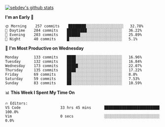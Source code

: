 [![sebdev's github stats](https://github-readme-stats.vercel.app/api?username=sebdeveloper6952)](https://github.com/anuraghazra/github-readme-stats)
<!--START_SECTION:waka-->
**I'm an Early 🐤** 

```text
🌞 Morning    257 commits    ████████░░░░░░░░░░░░░░░░░   32.78% 
🌆 Daytime    284 commits    █████████░░░░░░░░░░░░░░░░   36.22% 
🌃 Evening    203 commits    ██████░░░░░░░░░░░░░░░░░░░   25.89% 
🌙 Night      40 commits     █░░░░░░░░░░░░░░░░░░░░░░░░   5.1%

```
📅 **I'm Most Productive on Wednesday** 

```text
Monday       133 commits    ████░░░░░░░░░░░░░░░░░░░░░   16.96% 
Tuesday      132 commits    ████░░░░░░░░░░░░░░░░░░░░░   16.84% 
Wednesday    173 commits    █████░░░░░░░░░░░░░░░░░░░░   22.07% 
Thursday     135 commits    ████░░░░░░░░░░░░░░░░░░░░░   17.22% 
Friday       69 commits     ██░░░░░░░░░░░░░░░░░░░░░░░   8.8% 
Saturday     59 commits     ██░░░░░░░░░░░░░░░░░░░░░░░   7.53% 
Sunday       83 commits     ██░░░░░░░░░░░░░░░░░░░░░░░   10.59%

```


📊 **This Week I Spent My Time On** 

```text
🔥 Editors: 
VS Code                  33 hrs 45 mins      █████████████████████████   100.0% 
Vim                      0 secs              ░░░░░░░░░░░░░░░░░░░░░░░░░   0.0%

```


<!--END_SECTION:waka-->
